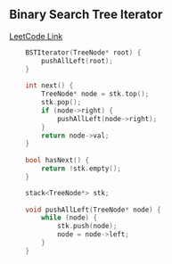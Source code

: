 ## Binary Search Tree Iterator
[LeetCode Link](https://leetcode.com/problems/binary-search-tree-iterator/)
```cpp
    BSTIterator(TreeNode* root) {
        pushAllLeft(root);
    }
    
    int next() {
        TreeNode* node = stk.top();
        stk.pop();
        if (node->right) {
            pushAllLeft(node->right);
        }
        return node->val;
    }
    
    bool hasNext() {
        return !stk.empty();
    }

    stack<TreeNode*> stk;
    
    void pushAllLeft(TreeNode* node) {
        while (node) {
            stk.push(node);
            node = node->left;
        }
    }